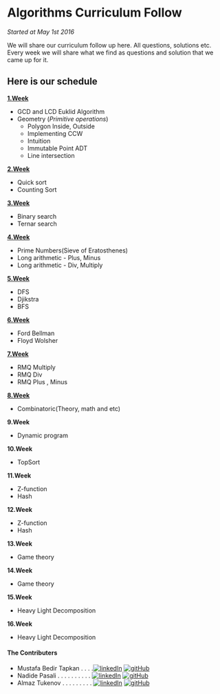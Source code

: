 # Algorithms Curriculum Follow
<em>Started at May 1st 2016</em>

We will share our curriculum follow up here. All questions, solutions etc.
Every week we will share what we find as questions and solution that we came up for it.

## Here is our schedule 

[**1.Week**](https://github.com/NAU-ACM/AlgorithmsCurriculumFollow/tree/master/Week1)

  - GCD and LCD Euklid Algorithm
  - Geometry (_Primitive operations_)
    - Polygon Inside, Outside
    - Implementing CCW
    - Intuition
    - Immutable Point ADT
    - Line intersection

[**2.Week**](https://github.com/NAU-ACM/AlgorithmsCurriculumFollow/tree/master/Week2)

  - Quick sort
  - Counting Sort

[**3.Week**](https://github.com/NAU-ACM/AlgorithmsCurriculumFollow/tree/master/Week3)

  - Binary search
  - Ternar search

[**4.Week**](https://github.com/NAU-ACM/AlgorithmsCurriculumFollow/tree/master/Week4)

  - Prime Numbers(Sieve of Eratosthenes)
  - Long arithmetic - Plus, Minus
  - Long arithmetic - Div, Multiply
    
[**5.Week**](https://github.com/NAU-ACM/AlgorithmsCurriculumFollow/tree/master/Week5)

  - DFS
  - Djikstra
  - BFS

[**6.Week**](https://github.com/NAU-ACM/AlgorithmsCurriculumFollow/tree/master/Week6)

  - Ford Bellman
  - Floyd Wolsher
    

[**7.Week**](https://github.com/NAU-ACM/AlgorithmsCurriculumFollow/tree/master/Week7)


  - RMQ Multiply
  - RMQ Div
  - RMQ Plus , Minus
    

[**8.Week**](https://github.com/NAU-ACM/AlgorithmsCurriculumFollow/tree/master/Week8)


   - Combinatoric(Theory, math and etc)
    

**9.Week**


   - Dynamic program
    

**10.Week**


   - TopSort
    
**11.Week**


  - Z-function
  - Hash
    

**12.Week**


  - Z-function
  - Hash

**13.Week**


  - Game theory
    

**14.Week**


  - Game theory
    

**15.Week**


  - Heavy Light Decomposition
    

**16.Week**

  - Heavy Light Decomposition


#### The Contributers
- Mustafa Bedir Tapkan . . . .[![linkedIn](http://7psh.com/inc.img/linkedin.png)](https://www.linkedin.com/in/bedirtapkan)  [![gitHub](http://cvdlab-cg.github.io/220279/img/icon-github.png)](https://github.com/BedirT)
- Nadide Pasali . . . . . . . . . . [![linkedIn](http://7psh.com/inc.img/linkedin.png)](https://www.linkedin.com/pub/nadide-pasali/b6/604/a90)  [![gitHub](http://cvdlab-cg.github.io/220279/img/icon-github.png)](https://github.com/nadide)
- Almaz Tukenov . . . . . . . . . [![linkedIn](http://7psh.com/inc.img/linkedin.png)](https://www.linkedin.com/in/almaz-tukenov-48767a108)  [![gitHub](http://cvdlab-cg.github.io/220279/img/icon-github.png)](https://github.com/atukenov)


